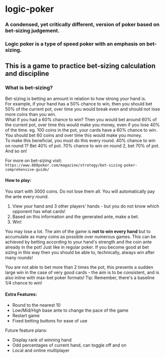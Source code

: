 # logic-poker
### A condensed, yet critically different, version of poker based on bet-sizing judgement.
### Logic poker is a type of speed poker with an emphasis on bet-sizing.

## This is a game to practice bet-sizing calculation and discipline
### What is bet-sizing?
Bet-sizing is betting an amount in relation to how strong your hand is.
<br>
For example, if your hand has a 50% chance to win, then you should bet 50% of the current pot, over time you would break even and should not lose more coins than you win.
<br>
What if you had a 60% chance to win? Then you would bet around 60% of the current pot, over time this would make you money, even if you lose 40% of the time.
eg. 100 coins in the pot, your cards have a 60% chance to win. You should bet 60 coins and over time this would make you money.
<br>
To make this beneficial, you must do this every round. 40% chance to win on round 1? Bet 40% of pot. 70% chance to win on round 2, bet 70% of pot. And so on!
<br>

For more on bet-sizing visit: `https://www.888poker.com/magazine/strategy/bet-sizing-poker-comprehensive-guide/`


#### How to play:
You start with 3000 coins. Do not lose them all.
You will automatically pay the ante every round.
1. View your hand and 3 other players' hands - but you do not know which opponent has what cards!
2. Based on this information and the generated ante, make a bet.
3. Win!

You may lose a lot. The aim of the game is **not to win every hand** but to accumulate as many coins as possible over numerous games.
This can be achieved by betting according to your hand's strength and the coin ante already in the pot! Just like in regular poker. 
If you become good at bet sizing in this way then you should be able to, technically, always win after many rounds!

You are not able to bet more than 2 times the pot, this prevents a sudden large win in the case of very good cards - the aim is to be consistent, and is also inline with max-bet poker formats!
Tip: Remember, there's a baseline 1/4 chance to win!

#### Extra Features:
 - Round to the nearest 10
 - Low/Mid/High base ante to change the pace of the game
 - Restart game
 - Fixed betting buttons for ease of use



Future feature plans:
 - Display rank of winning hand
 - Odd percentages of current hand, can toggle off and on
 - Local and online multiplayer